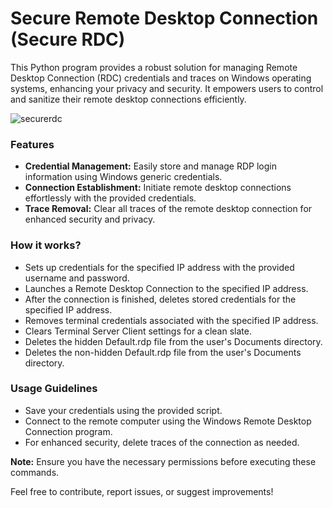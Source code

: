 # Secure Remote Desktop Connection (Secure RDC)

This Python program provides a robust solution for managing Remote Desktop Connection (RDC) credentials and traces on Windows operating systems, enhancing your privacy and security. It empowers users to control and sanitize their remote desktop connections efficiently.

![securerdc](https://github.com/alasgarovs/Secure-RDC/assets/70092601/24419a65-fe55-45e8-b55f-b6aabf679f5f)


### Features

- **Credential Management:** Easily store and manage RDP login information using Windows generic credentials.
- **Connection Establishment:** Initiate remote desktop connections effortlessly with the provided credentials.
- **Trace Removal:** Clear all traces of the remote desktop connection for enhanced security and privacy.

### How it works?

- Sets up credentials for the specified IP address with the provided username and password.
- Launches a Remote Desktop Connection to the specified IP address.
- After the connection is finished, deletes stored credentials for the specified IP address.
- Removes terminal credentials associated with the specified IP address.
- Clears Terminal Server Client settings for a clean slate.
- Deletes the hidden Default.rdp file from the user's Documents directory.
- Deletes the non-hidden Default.rdp file from the user's Documents directory.

### Usage Guidelines

- Save your credentials using the provided script.
- Connect to the remote computer using the Windows Remote Desktop Connection program.
- For enhanced security, delete traces of the connection as needed.

**Note:** Ensure you have the necessary permissions before executing these commands.

Feel free to contribute, report issues, or suggest improvements!
